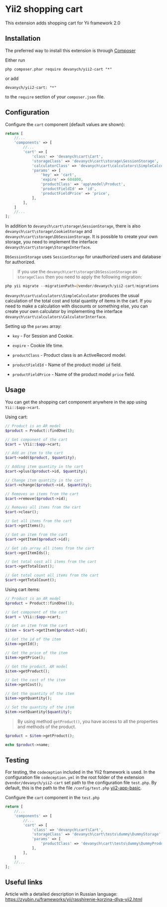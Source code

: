 # Yii2 shopping cart 

This extension adds shopping cart for Yii framework 2.0

## Installation

The preferred way to install this extension is through [Composer](https://getcomposer.org/download/)

Either run

```
php composer.phar require devanych/yii2-cart "*"
```

or add

```
devanych/yii2-cart: "*"
```

to the `require` section of your `composer.json` file.

## Configuration

Configure the `cart` component (default values are shown):

```php
return [
    //...
    'components' => [
        //...
        'cart' => [
            'class' => 'devanych\cart\Cart',
            'storageClass' => 'devanych\cart\storage\SessionStorage',
            'calculatorClass' => 'devanych\cart\calculators\SimpleCalculator',
            'params' => [
                'key' => 'cart',
                'expire' => 604800,
                'productClass' => 'app\model\Product',
                'productFieldId' => 'id',
                'productFieldPrice' => 'price',
            ],
        ],
    ]
    //...
];
```

In addition to `devanych\cart\storage\SessionStorage`, there is also `devanych\cart\storage\CookieStorage` and `devanych\cart\storage\DbSessionStorage`. It is possible to create your own storage, you need to implement the interface `devanych\cart\storage\StorageInterface`.

`DbSessionStorage` uses `SessionStorage` for unauthorized users and database for authorized.

> If you use the `devanych\cart\storage\DbSessionStorage` as `storageClass` then you need to apply the following migration:

```php
php yii migrate --migrationPath=@vendor/devanych/yii2-cart/migrations
```

`devanych\cart\calculators\SimpleCalculator` produces the usual calculation of the total cost and total quantity of items in the cart. If you need to make a calculation with discounts or something else, you can create your own calculator by implementing the interface `devanych\cart\calculators\CalculatorInterface`.

Setting up the `params` array: 

* `key` - For Session and Cookie.

* `expire` - Cookie life time.

* `productClass` - Product class is an ActiveRecord model.

* `productFieldId` - Name of the product model `id` field.

* `productFieldPrice` - Name of the product model `price` field.

## Usage

You can get the shopping cart component anywhere in the app using `Yii::$app->cart`.

Using cart:

```php
// Product is an AR model
$product = Product::findOne(1);

// Get component of the cart
$cart = \Yii::$app->cart;

// Add an item to the cart
$cart->add($product, $quantity);

// Adding item quantity in the cart
$cart->plus($product->id, $quantity);

// Change item quantity in the cart
$cart->change($product->id, $quantity);

// Removes an items from the cart
$cart->remove($product->id);

// Removes all items from the cart
$cart->clear();

// Get all items from the cart
$cart->getItems();

// Get an item from the cart
$cart->getItem($product->id);

// Get ids array all items from the cart
$cart->getItemIds();

// Get total cost all items from the cart
$cart->getTotalCost();

// Get total count all items from the cart
$cart->getTotalCount();
```

Using cart items:

```php
// Product is an AR model
$product = Product::findOne(1);

// Get component of the cart
$cart = \Yii::$app->cart;

// Get an item from the cart
$item = $cart->getItem($product->id);

// Get the id of the item
$item->getId();

// Get the price of the item
$item->getPrice();

// Get the product, AR model
$item->getProduct();

// Get the cost of the item
$item->getCost();

// Get the quantity of the item
$item->getQuantity();

// Set the quantity of the item
$item->setQuantity($quantity);
```

> By using method `getProduct()`, you have access to all the properties and methods of the product.

```php
$product = $item->getProduct();

echo $product->name;
```

## Testing

For testing, the `codeception` included in the Yii2 framework is used. In the configuration file `codeception.yml` in the root folder of the extension `@vendor/devanych/yii2-cart` set path to the configuration file `test.php`. By default, this is the path to the file `/config/test.php` [yii2-app-basic](https://github.com/yiisoft/yii2-app-basic).

Configure the `cart` component in the `test.php`

```php
return [
    //...
    'components' => [
        //...
        'cart' => [
            'class' => 'devanych\cart\Cart',
            'storageClass' => 'devanych\cart\tests\dummy\DummyStorage',
            'params' => [
                'productClass' => 'devanych\cart\tests\dummy\DummyProduct',
            ],
        ],
    ]
    //...
];
```
## Useful links

Article with a detailed description in Russian language: <https://zyubin.ru/frameworks/yii/rasshirenie-korzina-dlya-yii2.html>